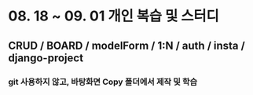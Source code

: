 # 08. 18 ~ 09. 01 개인 복습 및 스터디

## CRUD / BOARD / modelForm / 1:N / auth / insta / django-project

### git 사용하지 않고, 바탕화면 Copy 폴더에서 제작 및 학습